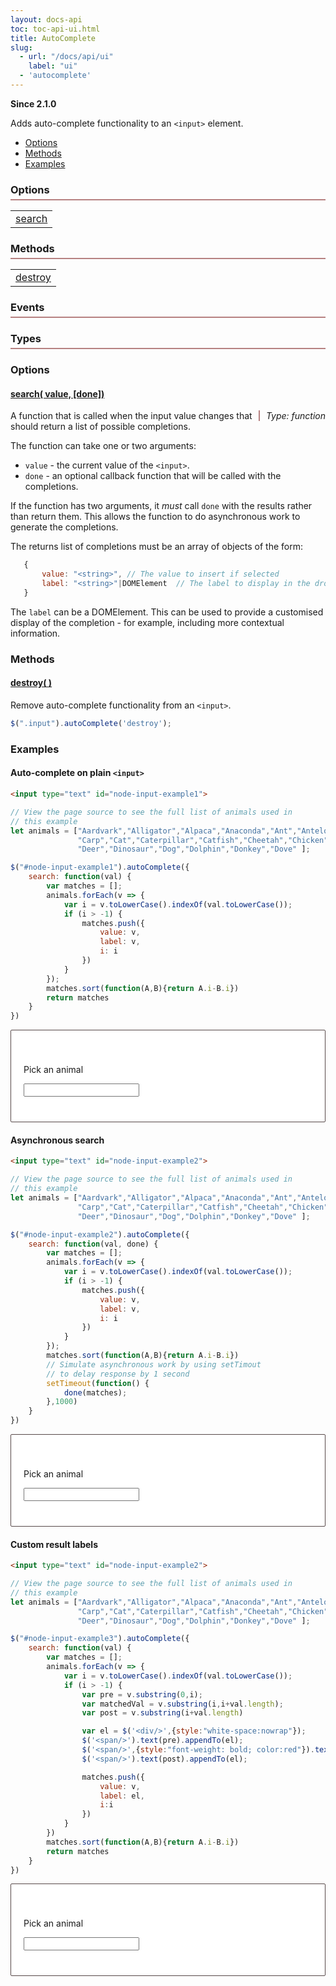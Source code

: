 ```yaml
---
layout: docs-api
toc: toc-api-ui.html
title: AutoComplete
slug:
  - url: "/docs/api/ui"
    label: "ui"
  - 'autocomplete'
---
```


__Since 2.1.0__

Adds auto-complete functionality to an `<input>` element.

 - [Options](#options)
 - [Methods](#methods)
 - [Examples](#examples)

<div class="widget">
    <div style="clear:both">
        <div class="col-1-2">
            <h3>Options</h3>
            <table>
                <tr><td><a href="#options-search">search</a></td></tr>
            </table>
        </div>
        <div class="col-1-2">
            <h3>Methods</h3>
            <table>
                <tr><td><a href="#methods-destroy">destroy</a></td></tr>
            </table>
        </div>
    </div>
    <div style="clear:both">
        <div class="col-1-2"><h3>Events</h3></div>
        <div class="col-1-2"><h3>Types</h3></div>
    </div>
</div>

### Options

#### <a href="#options-search" name="options-search">search( value, [done])</a>

<span class="method-return">Type: function</span>

A function that is called when the input value changes that should return a list
of possible completions.

The function can take one or two arguments:

 - `value` - the current value of the `<input>`.
 - `done` - an optional callback function that will be called with the completions.

If the function has two arguments, it *must* call `done` with the results rather
than return them. This allows the function to do asynchronous work to generate the
completions.

The returns list of completions must be an array of objects of the form:

```javascript
   {
       value: "<string>", // The value to insert if selected
       label: "<string>"|DOMElement  // The label to display in the dropdown
   }
```

The `label` can be a DOMElement. This can be used to provide a customised display
of the completion - for example, including more contextual information.


### Methods

#### <a href="#methods-destroy" name="methods-destroy">destroy( )</a>

Remove auto-complete functionality from an `<input>`.

```javascript
$(".input").autoComplete('destroy');
```


### Examples

#### Auto-complete on plain `<input>`

```html
<input type="text" id="node-input-example1">
```

```javascript
// View the page source to see the full list of animals used in
// this example
let animals = ["Aardvark","Alligator","Alpaca","Anaconda","Ant","Antelope",
               "Carp","Cat","Caterpillar","Catfish","Cheetah","Chicken",
               "Deer","Dinosaur","Dog","Dolphin","Donkey","Dove" ];

$("#node-input-example1").autoComplete({
    search: function(val) {
        var matches = [];
        animals.forEach(v => {
            var i = v.toLowerCase().indexOf(val.toLowerCase());
            if (i > -1) {
                matches.push({
                    value: v,
                    label: v,
                    i: i
                })
            }
        });
        matches.sort(function(A,B){return A.i-B.i})
        return matches
    }
})
```

<div class="red-ui-editor">
<p>Pick an animal</p>
    <input type="text" id="node-input-example1">
</div>

#### Asynchronous search

```html
<input type="text" id="node-input-example2">
```

```javascript
// View the page source to see the full list of animals used in
// this example
let animals = ["Aardvark","Alligator","Alpaca","Anaconda","Ant","Antelope",
               "Carp","Cat","Caterpillar","Catfish","Cheetah","Chicken",
               "Deer","Dinosaur","Dog","Dolphin","Donkey","Dove" ];

$("#node-input-example2").autoComplete({
    search: function(val, done) {
        var matches = [];
        animals.forEach(v => {
            var i = v.toLowerCase().indexOf(val.toLowerCase());
            if (i > -1) {
                matches.push({
                    value: v,
                    label: v,
                    i: i
                })
            }
        });
        matches.sort(function(A,B){return A.i-B.i})
        // Simulate asynchronous work by using setTimout
        // to delay response by 1 second
        setTimeout(function() {
            done(matches);
        },1000)
    }
})
```


<div class="red-ui-editor">
<p>Pick an animal</p>
    <input type="text" id="node-input-example2">
</div>

#### Custom result labels

```html
<input type="text" id="node-input-example2">
```

```javascript
// View the page source to see the full list of animals used in
// this example
let animals = ["Aardvark","Alligator","Alpaca","Anaconda","Ant","Antelope",
               "Carp","Cat","Caterpillar","Catfish","Cheetah","Chicken",
               "Deer","Dinosaur","Dog","Dolphin","Donkey","Dove" ];

$("#node-input-example3").autoComplete({
    search: function(val) {
        var matches = [];
        animals.forEach(v => {
            var i = v.toLowerCase().indexOf(val.toLowerCase());
            if (i > -1) {
                var pre = v.substring(0,i);
                var matchedVal = v.substring(i,i+val.length);
                var post = v.substring(i+val.length)

                var el = $('<div/>',{style:"white-space:nowrap"});
                $('<span/>').text(pre).appendTo(el);
                $('<span/>',{style:"font-weight: bold; color:red"}).text(matchedVal).appendTo(el);
                $('<span/>').text(post).appendTo(el);

                matches.push({
                    value: v,
                    label: el,
                    i:i
                })
            }
        })
        matches.sort(function(A,B){return A.i-B.i})
        return matches
    }
})
```

<div class="red-ui-editor">
<p>Pick an animal</p>
    <input type="text" id="node-input-example3">
</div>


<script src="/js/jquery-ui.min.js"></script>
<script>
    var RED = {};
    RED.settings = {};
    RED.editor = { editJSON: function(){}}
</script>
<script src="/js/autoComplete.js"></script>
<script src="/js/popover.js"></script>
<link rel="stylesheet" href="/css/editor-style.min.css">

<style>
.red-ui-editor {
    border: 1px solid #564848;
    background: white;
    border-radius: 2px;
    padding: 40px 20px;
}
.widget h3 {
    margin-left: 0;
    padding-bottom: 5px;
    border-bottom: 2px solid #B68181;
}
.widget:after {
    content:"";
    display:block;
    clear:both;
}
.method-return {
    float: right;
    font-style: italic;
    padding-left: 10px;
    border-left: 2px solid #B68181;
}
</style>
<script>
$(function() {

    var animals = ["Aardvark","Alligator","Alpaca","Anaconda","Ant","Antelope","Ape","Aphid","Armadillo","Asp","Ass","Baboon","Badger","Bald Eagle","Barracuda","Bass","Basset Hound","Bat","Bear","Beaver","Bedbug","Bee","Beetle","Bird","Bison","Black panther","Black Widow Spider","Blue Jay","Blue Whale","Bobcat","Buffalo","Butterfly","Buzzard","Camel","Caribou","Carp","Cat","Caterpillar","Catfish","Cheetah","Chicken","Chimpanzee","Chipmunk","Cobra","Cod","Condor","Cougar","Cow","Coyote","Crab","Crane","Cricket","Crocodile","Crow","Cuckoo","Deer","Dinosaur","Dog","Dolphin","Donkey","Dove","Dragonfly","Duck","Eagle","Eel","Elephant","Emu","Falcon","Ferret","Finch","Fish","Flamingo","Flea","Fly","Fox","Frog","Goat","Goose","Gopher","Gorilla","Grasshopper","Hamster","Hare","Hawk","Hippopotamus","Horse","Hummingbird","Humpback Whale","Husky","Iguana","Impala","Kangaroo","Ladybug","Leopard","Lion","Lizard","Llama","Lobster","Mongoose","Monitor lizard","Monkey","Moose","Mosquito","Moth","Mountain goat","Mouse","Mule","Octopus","Orca","Ostrich","Otter","Owl","Ox","Oyster","Panda","Parrot","Peacock","Pelican","Penguin","Perch","Pheasant","Pig","Pigeon","Polar bear","Porcupine","Quail","Rabbit","Raccoon","Rat","Rattlesnake","Raven","Rooster","Sea lion","Sheep","Shrew","Skunk","Snail","Snake","Spider","Tiger","Walrus","Whale","Wolf","Zebra"];
    $("#node-input-example1").autoComplete({
        search: function(val) {
            var matches = [];
            animals.forEach(v => {
                var i = v.toLowerCase().indexOf(val.toLowerCase());
                if (i > -1) {
                    matches.push({
                        value: v,
                        label: v,
                        i: i
                    })
                }
            });
            matches.sort(function(A,B){return A.i-B.i})
            return matches
        }
    })

    $("#node-input-example2").autoComplete({
        search: function(val, done) {
            var matches = [];
            animals.forEach(v => {
                var i = v.toLowerCase().indexOf(val.toLowerCase());
                if (i > -1) {
                    matches.push({
                        value: v,
                        label: v,
                        i: i
                    })
                }
            });
            matches.sort(function(A,B){return A.i-B.i})
            // Simulate asynchronous work by using setTimout
            setTimeout(function() {
                done(matches);
            },1000)
        }
    })

    $("#node-input-example3").autoComplete({
        search: function(val) {
            var matches = [];
            animals.forEach(v => {
                var i = v.toLowerCase().indexOf(val.toLowerCase());
                if (i > -1) {
                    var pre = v.substring(0,i);
                    var matchedVal = v.substring(i,i+val.length);
                    var post = v.substring(i+val.length)

                    var el = $('<div/>',{style:"white-space:nowrap"});
                    $('<span/>').text(pre).appendTo(el);
                    $('<span/>',{style:"font-weight: bold; color:red"}).text(matchedVal).appendTo(el);
                    $('<span/>').text(post).appendTo(el);

                    matches.push({
                        value: v,
                        label: el,
                        i:i
                    })
                }
            })
            matches.sort(function(A,B){return A.i-B.i})
            return matches
        }
    })

});
</script>
